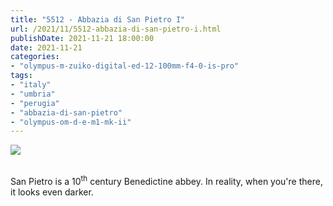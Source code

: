 ```yaml
---
title: "5512 - Abbazia di San Pietro I"
url: /2021/11/5512-abbazia-di-san-pietro-i.html
publishDate: 2021-11-21 18:00:00
date: 2021-11-21
categories:
- "olympus-m-zuiko-digital-ed-12-100mm-f4-0-is-pro"
tags:
- "italy"
- "umbria"
- "perugia"
- "abbazia-di-san-pietro"
- "olympus-om-d-e-m1-mk-ii"
---
```

<div class="container">
<div class="center"><a target="_blank" href="https://d25zfm9zpd7gm5.cloudfront.net/1200x1200/2019/20190902_105134_lr.jpg"><img class="webfeedsFeaturedVisual" src="https://d25zfm9zpd7gm5.cloudfront.net/0600x0600/2019/20190902_105134_lr.jpg" /></a></div>
</div>
<br />

San Pietro is a 10<sup>th</sup> century Benedictine abbey.
In reality, when you're there, it looks even darker.
